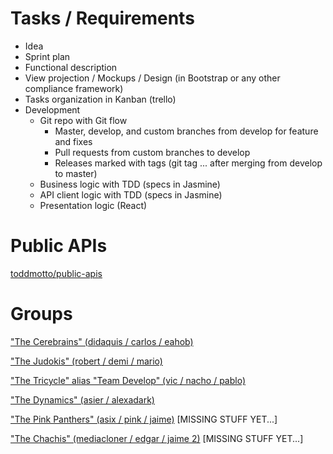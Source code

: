 # Tasks / Requirements

- Idea
- Sprint plan
- Functional description
- View projection / Mockups / Design (in Bootstrap or any other compliance framework)
- Tasks organization in Kanban (trello)
- Development
    - Git repo with Git flow 
        - Master, develop, and custom branches from develop for feature and fixes
        - Pull requests from custom branches to develop
        - Releases marked with tags (git tag ... after merging from develop to master)
    - Business logic with TDD (specs in Jasmine)
    - API client logic with TDD (specs in Jasmine)
    - Presentation logic (React)

# Public APIs

[toddmotto/public-apis](https://github.com/toddmotto/public-apis)

# Groups

["The Cerebrains" (didaquis / carlos / eahob)](https://github.com/didaquis/skylab-bootcamp-one-week-hackathon)

["The Judokis" (robert / demi / mario)](https://github.com/Robertvera/RocketMan)

["The Tricycle" alias "Team Develop" (vic / nacho / pablo)](https://github.com/VGamezz19/CryptoPyto)

["The Dynamics" (asier / alexadark)](https://github.com/AsierDev/project-skyplaces)

["The Pink Panthers" (asix / pink / jaime)](https://github.com/JaimeRC/ThePinkPanter) [MISSING STUFF YET...]

["The Chachis" (mediacloner / edgar / jaime 2)](https://github.com/Jaimek89/emptyplanet) [MISSING STUFF YET...]
